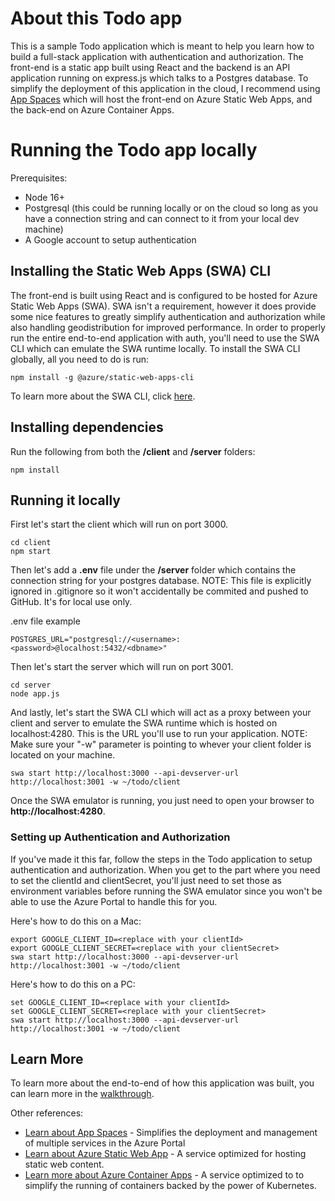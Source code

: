 # About this Todo app
This is a sample Todo application which is meant to help you learn how to build a full-stack application with authentication and authorization. The front-end is a static app built using React and the backend is an API application running on express.js which talks to a Postgres database.  To simplify the deployment of this application in the cloud, I recommend using [App Spaces](https://learn.microsoft.com/en-us/azure/app-spaces/overview) which will host the front-end on Azure Static Web Apps, and the back-end on Azure Container Apps.

# Running the Todo app locally
Prerequisites:

- Node 16+
- Postgresql (this could be running locally or on the cloud so long as you have a connection string and can connect to it from your local dev machine)
- A Google account to setup authentication

## Installing the Static Web Apps (SWA) CLI
The front-end is built using React and is configured to be hosted for Azure Static Web Apps (SWA). SWA isn't a requirement, however it does provide some nice features to greatly simplify authentication and authorization while also handling geodistribution for improved performance.  In order to properly run the entire end-to-end application with auth, you'll need to use the SWA CLI which can emulate the SWA runtime locally.  To install the SWA CLI globally, all you need to do is run:

```
npm install -g @azure/static-web-apps-cli
```

To learn more about the SWA CLI, click [here](https://azure.github.io/static-web-apps-cli).

## Installing dependencies
Run the following from both the <b>/client</b> and <b>/server</b> folders:

```
npm install
```

## Running it locally
First let's start the client which will run on port 3000.

```
cd client
npm start
```

Then let's add a <b>.env</b> file under the <b>/server</b> folder which contains the connection string for your postgres database. NOTE: This file is explicitly ignored in .gitignore so it won't accidentally be commited and pushed to GitHub.  It's for local use only.

.env file example
```
POSTGRES_URL="postgresql://<username>:<password>@localhost:5432/<dbname>"
```

Then let's start the server which will run on port 3001.

```
cd server
node app.js
```

And lastly, let's start the SWA CLI which will act as a proxy between your client and server to emulate the SWA runtime which is hosted on localhost:4280. This is the URL you'll use to run your application.  NOTE: Make sure your "-w" parameter is pointing to whever your client folder is located on your machine.

```
swa start http://localhost:3000 --api-devserver-url http://localhost:3001 -w ~/todo/client
```

Once the SWA emulator is running, you just need to open your browser to <b>http://localhost:4280</b>.

### Setting up Authentication and Authorization
If you've made it this far, follow the steps in the Todo application to setup authentication and authorization.  When you get to the part where you need to set the clientId and clientSecret, you'll just need to set those as environment variables before running the SWA emulator since you won't be able to use the Azure Portal to handle this for you.

Here's how to do this on a Mac:

```
export GOOGLE_CLIENT_ID=<replace with your clientId>
export GOOGLE_CLIENT_SECRET=<replace with your clientSecret>
swa start http://localhost:3000 --api-devserver-url http://localhost:3001 -w ~/todo/client
```

Here's how to do this on a PC:
```
set GOOGLE_CLIENT_ID=<replace with your clientId>
set GOOGLE_CLIENT_SECRET=<replace with your clientSecret>
swa start http://localhost:3000 --api-devserver-url http://localhost:3001 -w ~/todo/client
```

## Learn More

To learn more about the end-to-end of how this application was built, you can learn more in the [walkthrough](#).

Other references:
- [Learn about App Spaces](https://learn.microsoft.com/en-us/azure/app-spaces/overview) - Simplifies the deployment and management of multiple services in the Azure Portal
- [Learn about Azure Static Web App](https://learn.microsoft.com/en-us/azure/static-web-apps/overview) - A service optimized for hosting static web content.
- [Learn more about Azure Container Apps](https://learn.microsoft.com/en-us/azure/container-apps/overview) - A service optimized to to simplify the running of containers backed by the power of Kubernetes.
